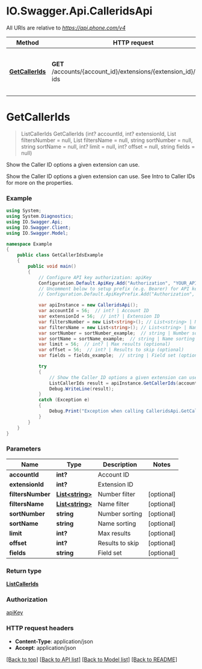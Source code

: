 # IO.Swagger.Api.CalleridsApi

All URIs are relative to *https://api.phone.com/v4*

Method | HTTP request | Description
------------- | ------------- | -------------
[**GetCallerIds**](CalleridsApi.md#getcallerids) | **GET** /accounts/{account_id}/extensions/{extension_id}/caller-ids | Show the Caller ID options a given extension can use.


<a name="getcallerids"></a>
# **GetCallerIds**
> ListCallerIds GetCallerIds (int? accountId, int? extensionId, List<string> filtersNumber = null, List<string> filtersName = null, string sortNumber = null, string sortName = null, int? limit = null, int? offset = null, string fields = null)

Show the Caller ID options a given extension can use.

Show the Caller ID options a given extension can use. See Intro to Caller IDs for more on the properties.

### Example
```csharp
using System;
using System.Diagnostics;
using IO.Swagger.Api;
using IO.Swagger.Client;
using IO.Swagger.Model;

namespace Example
{
    public class GetCallerIdsExample
    {
        public void main()
        {
            // Configure API key authorization: apiKey
            Configuration.Default.ApiKey.Add("Authorization", "YOUR_API_KEY");
            // Uncomment below to setup prefix (e.g. Bearer) for API key, if needed
            // Configuration.Default.ApiKeyPrefix.Add("Authorization", "Bearer");

            var apiInstance = new CalleridsApi();
            var accountId = 56;  // int? | Account ID
            var extensionId = 56;  // int? | Extension ID
            var filtersNumber = new List<string>(); // List<string> | Number filter (optional) 
            var filtersName = new List<string>(); // List<string> | Name filter (optional) 
            var sortNumber = sortNumber_example;  // string | Number sorting (optional) 
            var sortName = sortName_example;  // string | Name sorting (optional) 
            var limit = 56;  // int? | Max results (optional) 
            var offset = 56;  // int? | Results to skip (optional) 
            var fields = fields_example;  // string | Field set (optional) 

            try
            {
                // Show the Caller ID options a given extension can use.
                ListCallerIds result = apiInstance.GetCallerIds(accountId, extensionId, filtersNumber, filtersName, sortNumber, sortName, limit, offset, fields);
                Debug.WriteLine(result);
            }
            catch (Exception e)
            {
                Debug.Print("Exception when calling CalleridsApi.GetCallerIds: " + e.Message );
            }
        }
    }
}
```

### Parameters

Name | Type | Description  | Notes
------------- | ------------- | ------------- | -------------
 **accountId** | **int?**| Account ID | 
 **extensionId** | **int?**| Extension ID | 
 **filtersNumber** | [**List&lt;string&gt;**](string.md)| Number filter | [optional] 
 **filtersName** | [**List&lt;string&gt;**](string.md)| Name filter | [optional] 
 **sortNumber** | **string**| Number sorting | [optional] 
 **sortName** | **string**| Name sorting | [optional] 
 **limit** | **int?**| Max results | [optional] 
 **offset** | **int?**| Results to skip | [optional] 
 **fields** | **string**| Field set | [optional] 

### Return type

[**ListCallerIds**](ListCallerIds.md)

### Authorization

[apiKey](../README.md#apiKey)

### HTTP request headers

 - **Content-Type**: application/json
 - **Accept**: application/json

[[Back to top]](#) [[Back to API list]](../README.md#documentation-for-api-endpoints) [[Back to Model list]](../README.md#documentation-for-models) [[Back to README]](../README.md)

